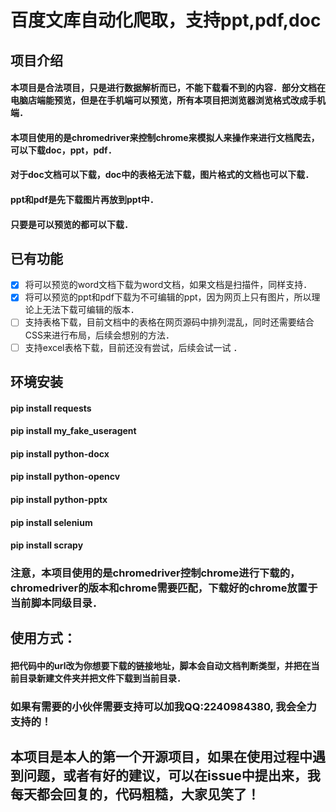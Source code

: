 # 百度文库自动化爬取，支持ppt,pdf,doc
## 项目介绍
#### 本项目是合法项目，只是进行数据解析而已，不能下载看不到的内容．部分文档在电脑店端能预览，但是在手机端可以预览，所有本项目把浏览器浏览格式改成手机端．
####  本项目使用的是chromedriver来控制chrome来模拟人来操作来进行文档爬去，可以下载doc，ppt，pdf．
####  对于doc文档可以下载，doc中的表格无法下载，图片格式的文档也可以下载．
####  ppt和pdf是先下载图片再放到ppt中．
####  只要是可以预览的都可以下载．
## 已有功能
* [x] 将可以预览的word文档下载为word文档，如果文档是扫描件，同样支持．
* [x] 将可以预览的ppt和pdf下载为不可编辑的ppt，因为网页上只有图片，所以理论上无法下载可编辑的版本．
* [ ] 支持表格下载，目前文档中的表格在网页源码中排列混乱，同时还需要结合CSS来进行布局，后续会想别的方法．
* [ ] 支持excel表格下载，目前还没有尝试，后续会试一试 ．
## 环境安装
#### pip install requests
#### pip install my_fake_useragent
#### pip install python-docx
#### pip install python-opencv
#### pip install python-pptx
#### pip install selenium
#### pip install scrapy
### 注意，本项目使用的是chromedriver控制chrome进行下载的，chromedriver的版本和chrome需要匹配，下载好的chrome放置于当前脚本同级目录．
## 使用方式：
#### 把代码中的url改为你想要下载的链接地址，脚本会自动文档判断类型，并把在当前目录新建文件夹并把文件下载到当前目录．
### 如果有需要的小伙伴需要支持可以加我QQ:2240984380, 我会全力支持的！
## 本项目是本人的第一个开源项目，如果在使用过程中遇到问题，或者有好的建议，可以在issue中提出来，我每天都会回复的，代码粗糙，大家见笑了！
